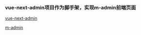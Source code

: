 ### vue-next-admin项目作为脚手架，实现m-admin前端页面

[vue-next-admin](https://gitee.com/lyt-top/vue-next-admin)

[m-admin](https://github.com/maju-blogs/m-admin)

